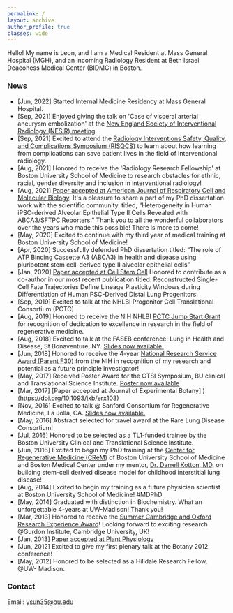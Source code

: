 ```yaml
---
permalink: /
layout: archive
author_profile: true
classes: wide
---
```


Hello! My name is Leon, and I am a Medical Resident at Mass General Hospital (MGH), and an incoming Radiology Resident at Beth Israel Deaconess Medical Center (BIDMC) in Boston.



### News
- [Jun, 2022] Started Internal Medicine Residency at Mass General Hospital.
- [Sep, 2021] Enjoyed giving the talk on 'Case of visceral arterial aneurysm embolization' at the [New England Society of Interventional Radiology (NESIR) meeting](https://nesir.org/).
- [Sep, 2021] Excited to attend the [Radiology Interventions Safety, Quality, and Complications Symposium (RISQCS)](https://www.bucme.org/live/12827) to learn about how learning from complications can save patient lives in the field of interventional radiology.
- [Aug, 2021] Honored to receive the 'Radiology Research Fellowship' at Boston University School of Medicine to research obstacles for ethnic, racial, gender diversity and inclusion in interventional radiology!
- [Aug, 2021] [Paper accepted at American Journal of Respiratory Cell and Molecular Biology](https://doi.org/10.1165/rcmb.2020-0259OC). It's a pleasure to share a part of my PhD dissertation work with the scientific community. titled, “Heterogeneity in Human iPSC-derived Alveolar Epithelial Type II Cells Revealed with ABCA3/SFTPC Reporters.” Thank you to all the wonderful collaborators over the years who made this possible! There is more to come!
- [May, 2020] Excited to continue with my third year of medical training at Boston University School of Medicine! 
- [Apr, 2020] Successfully defended PhD dissertation titled: “The role of ATP Binding Cassette A3 (ABCA3) in health and disease using pluripotent stem cell-derived type II alveolar epithelial cells”
- [Jan, 2020] [Paper accepted at Cell Stem Cell](http://yleonsun.com/pub_post_nonconfid/1-s2.0-S1934590919305272-main.pdf) Honored to contribute as a co-author in our most recent publication titled: Reconstructed Single-Cell Fate Trajectories Define Lineage Plasticity Windows during Differentiation of Human PSC-Derived Distal Lung Progenitors.
- [Sep, 2019] Excited to talk at the NHLBI Progenitor Cell Translational Consortium (PCTC)
- [Aug, 2019] Honored to receive the NIH NHLBI [PCTC Jump Start Grant](https://translationalcells.org/content/pctc-%E2%80%9Cjump-start%E2%80%9D-awards) for recognition of dedication to excellence in research in the field of regenerative medicine.
- [Aug, 2018] Excited to talk at the FASEB conference: Lung in Health and Disease, St Bonaventure, NY. [Slides now available.](/talk_slides/Yuliang_Leon_Sun_FASEB_2018_final.pdf)
- [Jun, 2018] Honored to receive the 4-year [National Research Service Award (Parent F30)](https://researchtraining.nih.gov/programs/research-education/F30) from the NIH in recognition of my research and potential as a future principle investigator!
- [May, 2017] Received Poster Award for the CTSI Symposium, BU clinical and Translational Science Institute. [Poster now available](/pub_post_nonconfid/Yuliang_Sun_CTSI_Poster_presentation_monitor_37_final.pdf)
- [Mar, 2017] [Paper accepted at Journal of Experimental Botany] )(https://doi.org/10.1093/jxb/erx103)
- [Nov, 2016] Excited to talk @ Sanford Consortium for Regenerative Medicine, La Jolla, CA. [Slides now available.](/talk_slides/chILD_2017_San_Diego_ppt_final.pdf)
- [May, 2016] Abstract selected for travel award at the Rare Lung Disease Consortium!
- [Jul, 2016] Honored to be selected as a TL1-funded trainee by the Boston University Clinical and Translational Science Institute.
- [Jun, 2016] Excited to begin my PhD training at the [Center for Regenerative Medicine (CReM)](https://www.bu.edu/dbin/stemcells/) of Boston University School of Medicine and Boston Medical Center under my mentor, [Dr. Darrell Kotton, MD](https://www.bumc.bu.edu/kottonlab/), on building stem-cell derived disease model for childhood interstitial lung disease!
- [Aug, 2014] Excited to begin my training as a future physician scientist at Boston University School of Medicine! #MDPhD
- [May, 2014] Graduated with distinction in Biochemistry. What an unforgettable 4-years at UW-Madison! Thank you!
- [Mar, 2013] Honored to receive the [Summer Cambridge and Oxford Research Experience Award](https://biochem.wisc.edu/score)! Looking forward to exciting research @Gurdon Institute, Cambridge University, UK!
- [Jan, 2013] [Paper accepted at Plant Physiology](http://yleonsun.com/pub_post_nonconfid/plphys_v161_3_1529.pdf)
- [Jun, 2012] Excited to give my first plenary talk at the Botany 2012 conference!
- [May, 2012] Honored to be selected as a Hilldale Research Fellow, @UW- Madison.



### Contact
Email: ysun35@bu.edu

